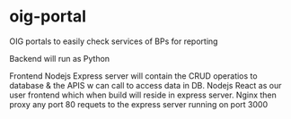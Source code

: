 # oig-portal
OIG portals to easily check services of BPs for reporting

Backend will run as Python

Frontend
Nodejs Express server will contain the CRUD operatios to database & the APIS w can call to access data in DB.
Nodejs React as our user frontend which when build will reside in express server.
Nginx then proxy any port 80 requets to the express server running on port 3000

